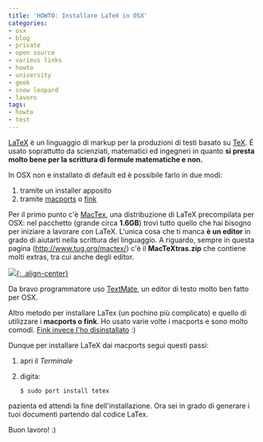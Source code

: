 ```yaml
---
title: 'HOWTO: Installare LaTeX in OSX'
categories:
- osx
- blog
- private
- open source
- various links
- howto
- university
- geek
- snow leopard
- lavoro
tags:
- howto
- test
---
```

[LaTeX](http://www.latex-project.org/) è un linguaggio di markup per la
produzioni di testi basato su [TeX](http://en.wikipedia.org/wiki/TeX). É usato
soprattutto da scienziati, matematici ed ingegneri in quanto **si presta molto
bene per la scrittura di formule matematiche e non.**

In OSX non e installato di default ed è possibile farlo in due modi:

  1. tramite un installer apposito
  2. tramite [macports](http://www.macports.org/) o [fink](http://www.finkproject.org/)
  
Per il primo punto c'è [MacTex](http://www.tug.org/mactex/), una distribuzione
di LaTeX precompilata per OSX: nel pacchetto (grande circa **1.6GB**) trovi
tutto quello che hai bisogno per iniziare a lavorare con LaTeX. L'unica cosa
che ti manca **è un editor** in grado di aiutarti nella scrittura del
linguaggio. A riguardo, sempre in questa pagina (<http://www.tug.org/mactex/>)
c'è il **MacTeXtras.zip** che contiene molti extras, tra cui anche degli
editor.

[![]({{site.url}}/images/latex.png){: .align-center}]({{site.url}}/images/latex.png)

Da bravo programmatore uso [TextMate](http://macromates.com/), un editor di
testo molto ben fatto per OSX.

Altro metodo per installare LaTex (un pochino più complicato) e quello di
utilizzare i **macports o fink**. Ho usato varie volte i
macports e sono molto comodi. [Fink invece
l'ho disinstallato]({{site.url}}/2010/09/24/howto-disinstallare-fink-in-osx/) :)

Dunque per installare LaTeX dai macports segui questi passi:

  1. apri il _Terminale_
  2. digita:
     
     ```
     $ sudo port install tetex
     ```

pazienta ed attendi la fine dell'installazione. Ora sei in grado di generare i
tuoi documenti partendo dal codice LaTex.

Buon lavoro! :)